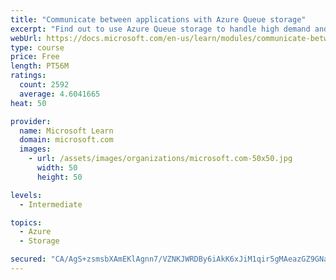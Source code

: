 ```yaml
---
title: "Communicate between applications with Azure Queue storage"
excerpt: "Find out to use Azure Queue storage to handle high demand and improve resilience in your distributed applications."
webUrl: https://docs.microsoft.com/en-us/learn/modules/communicate-between-apps-with-azure-queue-storage/
type: course
price: Free
length: PT56M
ratings:
  count: 2592
  average: 4.6041665
heat: 50

provider:
  name: Microsoft Learn
  domain: microsoft.com
  images:
    - url: /assets/images/organizations/microsoft.com-50x50.jpg
      width: 50
      height: 50

levels:
  - Intermediate

topics:
  - Azure
  - Storage

secured: "CA/AgS+zsmsbXAmEKlAgnn7/VZNKJWRDBy6iAkK6xJiM1qir5gMAeazGZ9GNavcnwzkrGAWH8zTCByBKQFX70rVEiUJtGAN/HQisjmpUvyPtSEVwpy/FXxNIsTmihouV3tGJurKtpu7b7k+5HVP4fECWIJMBAOnOH5J4nw7KutA6m8VMyRWcNlw+t5+vkXAawYhRz4r6I458egSllhjW5byb5LkI21ATQSHqZwZ1PKKLz+oALlPAGp/LEcYISlMkxanTNpxrxpeOqilkBec3EuBv3N7gTc7ELPVIwipiYrxLf/H2mzCjVE24+qWyew7mIQYwzrfwqwMxu5FmRZBb25ll6jGV8JTIgI4BSeQnOhCqQVduaKv/7S3CayIo+PU5wEShP39hhhLIvj2QDvzT/zN8wjcZLFiPMgWlJZB23Ns=;I8v7Hkqyhy4MFurpDVPZgQ=="
---
```


